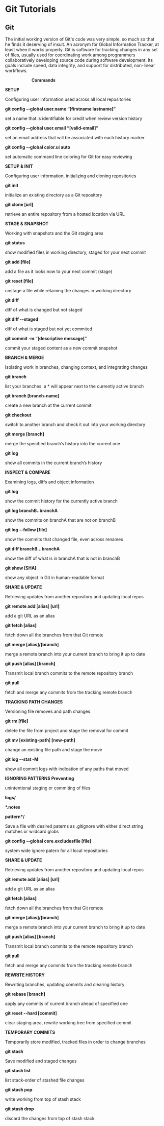 # Git Tutorials


## Git
The initial working version of Git's code was very simple, so much so that he finds it deserving of insult. An acronym for Global Information Tracker, at least when it works properly.
Git is software for tracking changes in any set of files, usually used for coordinating work among programmers collaboratively developing source code during software development. 
Its goals include speed, data integrity, and support for distributed, non-linear workflows.

`            `**Commands**

**SETUP** 

Configuring user information used across all local repositories 

**git config --global user.name “[firstname lastname]”** 

set a name that is identifiable for credit when review version history 

**git config --global user.email “[valid-email]”** 

set an email address that will be associated with each history marker 

**git config --global color.ui auto** 

set automatic command line coloring for Git for easy reviewing

**SETUP & INIT** 

Configuring user information, initializing and cloning repositories 

**git init** 

initialize an existing directory as a Git repository 

**git clone [url]** 

retrieve an entire repository from a hosted location via URL

**STAGE & SNAPSHOT** 

Working with snapshots and the Git staging area 

**git status** 

show modified files in working directory, staged for your next commit 

**git add [file]** 

add a file as it looks now to your next commit (stage) 

**git reset [file]** 

unstage a file while retaining the changes in working directory 

**git diff** 

diff of what is changed but not staged 

**git diff --staged** 

diff of what is staged but not yet commited 

**git commit -m “[descriptive message]”** 

commit your staged content as a new commit snapshot

**BRANCH & MERGE** 

Isolating work in branches, changing context, and integrating changes 

**git branch** 

list your branches. a \* will appear next to the currently active branch 

**git branch [branch-name]** 

create a new branch at the current commit 

**git checkout** 

switch to another branch and check it out into your working directory 

**git merge [branch]** 

merge the specified branch’s history into the current one 

**git log** 

show all commits in the current branch’s history

**INSPECT & COMPARE** 

Examining logs, diffs and object information 

**git log** 

show the commit history for the currently active branch 

**git log branchB..branchA** 

show the commits on branchA that are not on branchB 

**git log --follow [file]** 

show the commits that changed file, even across renames 

**git diff branchB...branchA** 

show the diff of what is in branchA that is not in branchB 

**git show [SHA]** 

show any object in Git in human-readable format

**SHARE & UPDATE** 

Retrieving updates from another repository and updating local repos 

**git remote add [alias] [url]** 

add a git URL as an alias 

**git fetch [alias]** 

fetch down all the branches from that Git remote 

**git merge [alias]/[branch]** 

merge a remote branch into your current branch to bring it up to date 

**git push [alias] [branch]** 

Transmit local branch commits to the remote repository branch 

**git pull** 

fetch and merge any commits from the tracking remote branch

**TRACKING PATH CHANGES** 

Versioning file removes and path changes 

**git rm [file]** 

delete the file from project and stage the removal for commit 

**git mv [existing-path] [new-path]** 

change an existing file path and stage the move 

**git log --stat -M** 

show all commit logs with indication of any paths that moved

**IGNORING PATTERNS Preventing** 

unintentional staging or commiting of files

**logs/**

**\*.notes**

**pattern\*/**

Save a file with desired paterns as .gitignore with either direct string matches or wildcard globs

**git config --global core.excludesfile [file]** 

system wide ignore patern for all local repositories

**SHARE & UPDATE** 

Retrieving updates from another repository and updating local repos 

**git remote add [alias] [url]** 

add a git URL as an alias 

**git fetch [alias]** 

fetch down all the branches from that Git remote 

**git merge [alias]/[branch]** 

merge a remote branch into your current branch to bring it up to date 

**git push [alias] [branch]** 

Transmit local branch commits to the remote repository branch 

**git pull** 

fetch and merge any commits from the tracking remote branch

**REWRITE HISTORY** 

Rewriting branches, updating commits and clearing history 

**git rebase [branch]** 

apply any commits of current branch ahead of specified one 

**git reset --hard [commit]** 

clear staging area, rewrite working tree from specified commit

**TEMPORARY COMMITS** 

Temporarily store modified, tracked files in order to change branches 

**git stash** 

Save modified and staged changes 

**git stash list** 

list stack-order of stashed file changes 

**git stash pop** 

write working from top of stash stack 

**git stash drop** 

discard the changes from top of stash stack
